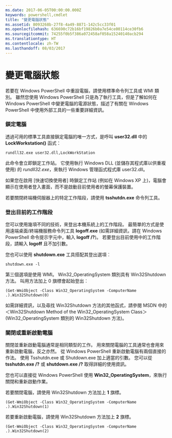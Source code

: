 ```yaml
---
ms.date: 2017-06-05T00:00:00.000Z
keywords: powershell,cmdlet
title: "變更電腦狀態"
ms.assetid: 8093268b-27f8-4a49-8871-142c5cc33f01
ms.openlocfilehash: 636690c72b16bf19826b0a7e54ce00114ce30fb6
ms.sourcegitcommit: 74255f0b5f386a072458af058a15240140acb294
ms.translationtype: HT
ms.contentlocale: zh-TW
ms.lasthandoff: 08/03/2017
---
```

# <a name="changing-computer-state"></a>變更電腦狀態
若要在 Windows PowerShell 中重設電腦，請使用標準命令列工具或 WMI 類別。 雖然您使用 Windows PowerShell 只是為了執行工具，但是了解如何在 Windows PowerShell 中變更電腦的電源狀態，描述了有關在 Windows PowerShell 中使用外部工具的一些重要詳細資訊。

### <a name="locking-a-computer"></a>鎖定電腦
透過可用的標準工具直接鎖定電腦的唯一方式，是呼叫 **user32.dll** 中的 **LockWorkstation()** 函式：

```
rundll32.exe user32.dll,LockWorkStation
```

此命令會立即鎖定工作站。 它使用執行 Windows DLL (並儲存其程式庫以供重複使用) 的 *rundll32.exe*，來執行 Windows 管理函式程式庫 user32.dll。

如果您在啟用 [快速切換使用者] 時鎖定工作站 (例如在 Windows XP 上)，電腦會顯示在使用者登入畫面，而不是啟動目前使用者的螢幕保護裝置。

若要關閉終端機伺服器上的特定工作階段，請使用 **tsshutdn.exe** 命令列工具。

### <a name="logging-off-the-current-session"></a>登出目前的工作階段
您可以使用幾項不同的技術，來登出本機系統上的工作階段。 最簡單的方式是使用遠端桌面/終端機服務命令列工具 **logoff.exe** (如需詳細資訊，請在 Windows PowerShell 命令提示字元中，輸入 **logoff /?**)。 若要登出目前使用中的工作階段，請輸入 **logoff** 且不加引數。

您也可以使用 **shutdown.exe** 工具搭配其登出選項︰

```
shutdown.exe -l
```

第三個選項是使用 WMI。 Win32_OperatingSystem 類別具有 Win32Shutdown 方法。 叫用方法加上 0 旗標會起始登出︰

```
(Get-WmiObject -Class Win32_OperatingSystem -ComputerName .).Win32Shutdown(0)
```

如需詳細資訊，以及尋找 Win32Shutdown 方法的其他函式，請參閱 MSDN 中的＜Win32Shutdown Method of the Win32_OperatingSystem Class＞(Win32_OperatingSystem 類別的 Win32Shutdown 方法)。

### <a name="shutting-down-or-restarting-a-computer"></a>關閉或重新啟動電腦
關閉並重新啟動電腦通常是相同類型的工作。 用來關閉電腦的工具通常也會用來重新啟動電腦，反之亦然。 從 Windows PowerShell 重新啟動電腦有兩個直接的作法。 使用 Tsshutdn.exe 或 Shutdown.exe 加上適當的引數。 您可以從 **tsshutdn.exe /?** 或 **shutdown.exe /?** 取得詳細的使用資訊。

您也可以直接從 Windows PowerShell 使用 **Win32_OperatingSystem**，來執行關閉和重新啟動作業。

若要關閉電腦，請使用 Win32Shutdown 方法加上 **1** 旗標。

```
(Get-WmiObject -Class Win32_OperatingSystem -ComputerName .).Win32Shutdown(1)
```

若要重新啟動電腦，請使用 Win32Shutdown 方法加上 **2** 旗標。

```
(Get-WmiObject -Class Win32_OperatingSystem -ComputerName .).Win32Shutdown(2)
```

